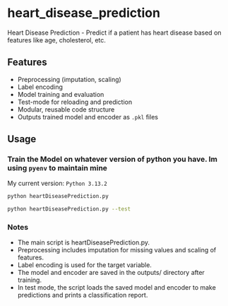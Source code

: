 # heart_disease_prediction

Heart Disease Prediction - Predict if a patient has heart disease based on features like age, cholesterol, etc.

## Features
- Preprocessing (imputation, scaling)
- Label encoding
- Model training and evaluation
- Test-mode for reloading and prediction
- Modular, reusable code structure
- Outputs trained model and encoder as `.pkl` files

## Usage

### Train the Model on whatever version of python you have. Im using `pyenv` to maintain mine
My current version: `Python 3.13.2`
```bash
python heartDiseasePrediction.py

python heartDiseasePrediction.py --test
```


### Notes
- The main script is heartDiseasePrediction.py.
- Preprocessing includes imputation for missing values and scaling of features.
- Label encoding is used for the target variable.
- The model and encoder are saved in the outputs/ directory after training.
- In test mode, the script loads the saved model and encoder to make predictions and prints a classification report.
